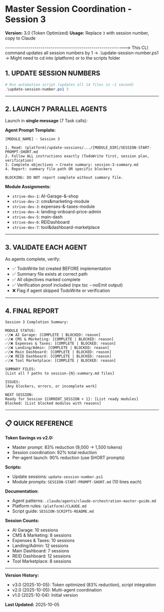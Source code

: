 # Master Session Coordination - Session 3

**Version:** 3.0 (Token Optimized)
**Usage:** Replace `3` with session number, copy to Claude

-------------------------------------------------------------> This CLI command updates all session numbers by 1 -> .\update-session-number.ps1     -> Might need to cd into (platform) or to the scripts folder

## 1. UPDATE SESSION NUMBERS

```powershell
# Run automation script (updates all 14 files in ~1 second)
.\update-session-number.ps1 3
```

---

## 2. LAUNCH 7 PARALLEL AGENTS

Launch in **single message** (7 Task calls):

**Agent Prompt Template:**
```
[MODULE_NAME] - Session 3

1. Read: (platform)/update-sessions/.../[MODULE_DIR]/SESSION-START-PROMPT-SHORT.md
2. Follow ALL instructions exactly (TodoWrite first, session plan, verification)
3. Complete objectives → Create summary: session-3-summary.md
4. Report: summary file path OR specific blockers

BLOCKING: DO NOT report complete without summary file.
```

**Module Assignments:**
- `strive-dev-1`: AI-Garage-&-shop
- `strive-dev-2`: cms&marketing-module
- `strive-dev-3`: expenses-&-taxes-module
- `strive-dev-4`: landing-onboard-price-admin
- `strive-dev-5`: main-dash
- `strive-dev-6`: REIDashboard
- `strive-dev-7`: tool&dashboard-marketplace

---

## 3. VALIDATE EACH AGENT

As agents complete, verify:
- ✅ TodoWrite list created BEFORE implementation
- ✅ Summary file exists at correct path
- ✅ All objectives marked complete
- ✅ Verification proof included (npx tsc --noEmit output)
- ❌ Flag if agent skipped TodoWrite or verification

---

## 4. FINAL REPORT

```
Session 3 Completion Summary:

MODULE STATUS:
✅/❌ AI Garage: [COMPLETE | BLOCKED: reason]
✅/❌ CMS & Marketing: [COMPLETE | BLOCKED: reason]
✅/❌ Expenses & Taxes: [COMPLETE | BLOCKED: reason]
✅/❌ Landing/Admin: [COMPLETE | BLOCKED: reason]
✅/❌ Main Dashboard: [COMPLETE | BLOCKED: reason]
✅/❌ REID Dashboard: [COMPLETE | BLOCKED: reason]
✅/❌ Tool Marketplace: [COMPLETE | BLOCKED: reason]

SUMMARY FILES:
[List all 7 paths to session-{N}-summary.md files]

ISSUES:
[Any blockers, errors, or incomplete work]

NEXT SESSION:
Ready for Session {CURRENT_SESSION + 1}: [List ready modules]
Blocked: [List blocked modules with reasons]
```

---

## 📋 QUICK REFERENCE

**Token Savings vs v2.0:**
- Master prompt: 83% reduction (9,000 → 1,500 tokens)
- Session coordination: 92% total reduction
- Per-agent launch: 90% reduction (use SHORT prompts)

**Scripts:**
- Update sessions: `update-session-number.ps1`
- Module prompts: `SESSION-START-PROMPT-SHORT.md` (10 lines each)

**Documentation:**
- Agent patterns: `.claude/agents/claude-orchestration-master-guide.md`
- Platform rules: `(platform)/CLAUDE.md`
- Script guide: `SESSION-SCRIPTS-README.md`

**Session Counts:**
- AI Garage: 10 sessions
- CMS & Marketing: 8 sessions
- Expenses & Taxes: 10 sessions
- Landing/Admin: 12 sessions
- Main Dashboard: 7 sessions
- REID Dashboard: 12 sessions
- Tool Marketplace: 8 sessions

---

**Version History:**
- v3.0 (2025-10-05): Token optimized (83% reduction), script integration
- v2.0 (2025-10-05): Multi-agent coordination
- v1.0 (2025-10-04): Initial version

**Last Updated:** 2025-10-05